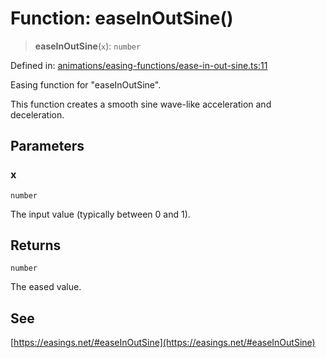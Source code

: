 # Function: easeInOutSine()

> **easeInOutSine**(`x`): `number`

Defined in: [animations/easing-functions/ease-in-out-sine.ts:11](https://github.com/Forge-Game-Engine/Forge/blob/6eae4e51dbdc502818b1c2f3a3ffce9e4a1fd125/src/animations/easing-functions/ease-in-out-sine.ts#L11)

Easing function for "easeInOutSine".

This function creates a smooth sine wave-like acceleration and deceleration.

## Parameters

### x

`number`

The input value (typically between 0 and 1).

## Returns

`number`

The eased value.

## See

[https://easings.net/#easeInOutSine](https://easings.net/#easeInOutSine)
